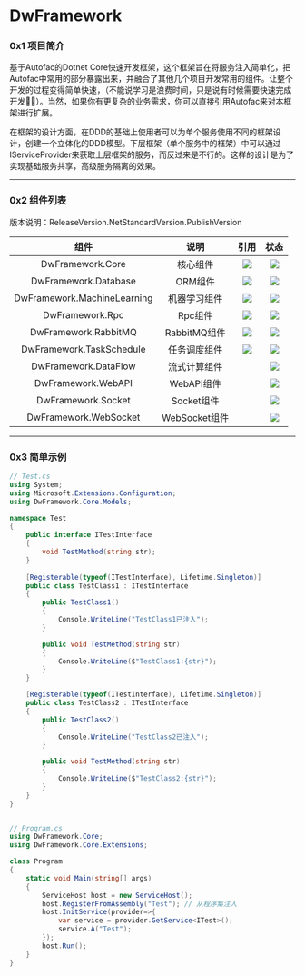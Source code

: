 # DwFramework
### 0x1 项目简介

基于Autofac的Dotnet Core快速开发框架，这个框架旨在将服务注入简单化，把Autofac中常用的部分暴露出来，并融合了其他几个项目开发常用的组件。让整个开发的过程变得简单快速，（不能说学习是浪费时间，只是说有时候需要快速完成开发🤦‍♂️）。当然，如果你有更复杂的业务需求，你可以直接引用Autofac来对本框架进行扩展。

在框架的设计方面，在DDD的基础上使用者可以为单个服务使用不同的框架设计，创建一个立体化的DDD模型。下层框架（单个服务中的框架）中可以通过IServiceProvider来获取上层框架的服务，而反过来是不行的。这样的设计是为了实现基础服务共享，高级服务隔离的效果。

---

### 0x2 组件列表

版本说明：ReleaseVersion.NetStandardVersion.PublishVersion

|            组件             |     说明      |                             引用                             |                             状态                             |
| :-------------------------: | :-----------: | :----------------------------------------------------------: | :----------------------------------------------------------: |
|      DwFramework.Core       |   核心组件    | [![](https://img.shields.io/badge/Autofac-brightgreen.svg)](https://github.com/autofac/Autofac/tree/master) | [![](https://img.shields.io/badge/Nuget-1.2.1.2-brightgreen.svg)](https://www.nuget.org/packages/DwFramework.Core/) |
|    DwFramework.Database     |    ORM组件    | [![](https://img.shields.io/badge/SqlSugar-brightgreen.svg)](https://github.com/sunkaixuan/SqlSugar) | [![](https://img.shields.io/badge/Nuget-1.2.1.1-brightgreen.svg)](https://www.nuget.org/packages/DwFramework.Database/) |
| DwFramework.MachineLearning | 机器学习组件  | [![](https://img.shields.io/badge/ML.Net-brightgreen.svg)](https://github.com/dotnet/machinelearning) | [![](https://img.shields.io/badge/Nuget-1.2.1.1-brightgreen.svg)](https://www.nuget.org/packages/DwFramework.MachineLearning/) |
|       DwFramework.Rpc       |    Rpc组件    | [![](https://img.shields.io/badge/Hprose-brightgreen.svg)](https://github.com/hprose/hprose-dotnet) | [![](https://img.shields.io/badge/Nuget-1.2.1.2-brightgreen.svg)](https://www.nuget.org/packages/DwFramework.Rpc/) |
|    DwFramework.RabbitMQ     | RabbitMQ组件  | [![](https://img.shields.io/badge/RabbitMQ-brightgreen.svg)](https://github.com/rabbitmq/rabbitmq-dotnet-client) | [![](https://img.shields.io/badge/Nuget-1.2.1.1-brightgreen.svg)](https://www.nuget.org/packages/DwFramework.RabbitMQ/) |
|  DwFramework.TaskSchedule   | 任务调度组件  | [![](https://img.shields.io/badge/Quartz-brightgreen.svg)](https://github.com/quartznet/quartznet) | [![](https://img.shields.io/badge/Nuget-1.2.1.1-brightgreen.svg)](https://www.nuget.org/packages/DwFramework.TaskSchedule/) |
|    DwFramework.DataFlow     | 流式计算组件  |                                                              | [![](https://img.shields.io/badge/Nuget-1.2.1.1-brightgreen.svg)](https://www.nuget.org/packages/DwFramework.DataFlow/) |
|     DwFramework.WebAPI      |  WebAPI组件   |                                                              | [![](https://img.shields.io/badge/Nuget-1.2.1.0-brightgreen.svg)](https://www.nuget.org/packages/DwFramework.WebAPI/) |
|     DwFramework.Socket      |  Socket组件   |                                                              | [![](https://img.shields.io/badge/Nuget-1.2.1.0-brightgreen.svg)](https://www.nuget.org/packages/DwFramework.Socket/) |
|    DwFramework.WebSocket    | WebSocket组件 |                                                              | [![](https://img.shields.io/badge/Nuget-1.2.1.0-brightgreen.svg)](https://www.nuget.org/packages/DwFramework.WebSocket/) |

---

### 0x3 简单示例

```c#
// Test.cs
using System;
using Microsoft.Extensions.Configuration;
using DwFramework.Core.Models;

namespace Test
{
    public interface ITestInterface
    {
        void TestMethod(string str);
    }
  
    [Registerable(typeof(ITestInterface), Lifetime.Singleton)]
    public class TestClass1 : ITestInterface
    {
        public TestClass1()
        {
            Console.WriteLine("TestClass1已注入");
        }

        public void TestMethod(string str)
        {
            Console.WriteLine($"TestClass1:{str}");
        }
    }

    [Registerable(typeof(ITestInterface), Lifetime.Singleton)]
    public class TestClass2 : ITestInterface
    {
        public TestClass2()
        {
            Console.WriteLine("TestClass2已注入");
        }

        public void TestMethod(string str)
        {
            Console.WriteLine($"TestClass2:{str}");
        }
    }
}
```

```c#

// Program.cs
using DwFramework.Core;
using DwFramework.Core.Extensions;

class Program
{
    static void Main(string[] args)
    {
        ServiceHost host = new ServiceHost();
        host.RegisterFromAssembly("Test"); // 从程序集注入
        host.InitService(provider=>{
            var service = provider.GetService<ITest>();
            service.A("Test");
        });
      	host.Run();
    }
}
```